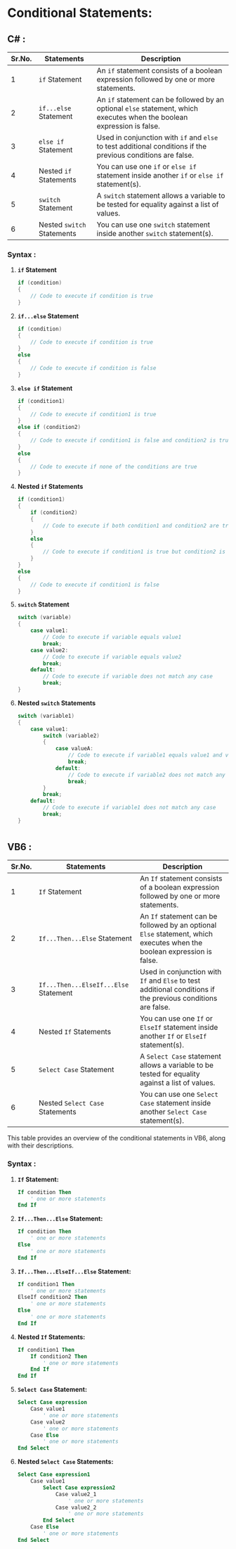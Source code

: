 # Conditional Statements:

## C# :


| **Sr.No.** | **Statements**             | **Description**                                                                                          |
|------------|----------------------------|----------------------------------------------------------------------------------------------------------|
| 1          | `if` Statement             | An `if` statement consists of a boolean expression followed by one or more statements.                   |
| 2          | `if...else` Statement      | An `if` statement can be followed by an optional `else` statement, which executes when the boolean expression is false. |
| 3          | `else if` Statement        | Used in conjunction with `if` and `else` to test additional conditions if the previous conditions are false. |
| 4          | Nested `if` Statements     | You can use one `if` or `else if` statement inside another `if` or `else if` statement(s).               |
| 5          | `switch` Statement         | A `switch` statement allows a variable to be tested for equality against a list of values.               |
| 6          | Nested `switch` Statements | You can use one `switch` statement inside another `switch` statement(s).                                |


### Syntax :


1. **`if` Statement**

     ```csharp
     if (condition)
     {
         // Code to execute if condition is true
     }
     ```

2. **`if...else` Statement**
 
     ```csharp
     if (condition)
     {
         // Code to execute if condition is true
     }
     else
     {
         // Code to execute if condition is false
     }
     ```

3. **`else if` Statement**

     ```csharp
     if (condition1)
     {
         // Code to execute if condition1 is true
     }
     else if (condition2)
     {
         // Code to execute if condition1 is false and condition2 is true
     }
     else
     {
         // Code to execute if none of the conditions are true
     }
     ```

4. **Nested `if` Statements**

     ```csharp
     if (condition1)
     {
         if (condition2)
         {
             // Code to execute if both condition1 and condition2 are true
         }
         else
         {
             // Code to execute if condition1 is true but condition2 is false
         }
     }
     else
     {
         // Code to execute if condition1 is false
     }
     ```

5. **`switch` Statement**
  
     ```csharp
     switch (variable)
     {
         case value1:
             // Code to execute if variable equals value1
             break;
         case value2:
             // Code to execute if variable equals value2
             break;
         default:
             // Code to execute if variable does not match any case
             break;
     }
     ```

6. **Nested `switch` Statements**
   
     ```csharp
     switch (variable1)
     {
         case value1:
             switch (variable2)
             {
                 case valueA:
                     // Code to execute if variable1 equals value1 and variable2 equals valueA
                     break;
                 default:
                     // Code to execute if variable2 does not match any case
                     break;
             }
             break;
         default:
             // Code to execute if variable1 does not match any case
             break;
     }
     ```

#

## VB6 :


| **Sr.No.** | **Statements**                   | **Description**                                                                                          |
|------------|----------------------------------|----------------------------------------------------------------------------------------------------------|
| 1          | `If` Statement                   | An `If` statement consists of a boolean expression followed by one or more statements.                   |
| 2          | `If...Then...Else` Statement     | An `If` statement can be followed by an optional `Else` statement, which executes when the boolean expression is false. |
| 3          | `If...Then...ElseIf...Else` Statement | Used in conjunction with `If` and `Else` to test additional conditions if the previous conditions are false. |
| 4          | Nested `If` Statements           | You can use one `If` or `ElseIf` statement inside another `If` or `ElseIf` statement(s).                 |
| 5          | `Select Case` Statement          | A `Select Case` statement allows a variable to be tested for equality against a list of values.          |
| 6          | Nested `Select Case` Statements  | You can use one `Select Case` statement inside another `Select Case` statement(s).                       |

This table provides an overview of the conditional statements in VB6, along with their descriptions.


### Syntax :


1. **`If` Statement:**
   ```vb
   If condition Then
       ' one or more statements
   End If
   ```

2. **`If...Then...Else` Statement:**
   ```vb
   If condition Then
       ' one or more statements
   Else
       ' one or more statements
   End If
   ```

3. **`If...Then...ElseIf...Else` Statement:**
   ```vb
   If condition1 Then
       ' one or more statements
   ElseIf condition2 Then
       ' one or more statements
   Else
       ' one or more statements
   End If
   ```

4. **Nested `If` Statements:**
   ```vb
   If condition1 Then
       If condition2 Then
           ' one or more statements
       End If
   End If
   ```

5. **`Select Case` Statement:**
   ```vb
   Select Case expression
       Case value1
           ' one or more statements
       Case value2
           ' one or more statements
       Case Else
           ' one or more statements
   End Select
   ```

6. **Nested `Select Case` Statements:**
   ```vb
   Select Case expression1
       Case value1
           Select Case expression2
               Case value2_1
                   ' one or more statements
               Case value2_2
                   ' one or more statements
           End Select
       Case Else
           ' one or more statements
   End Select
   ```